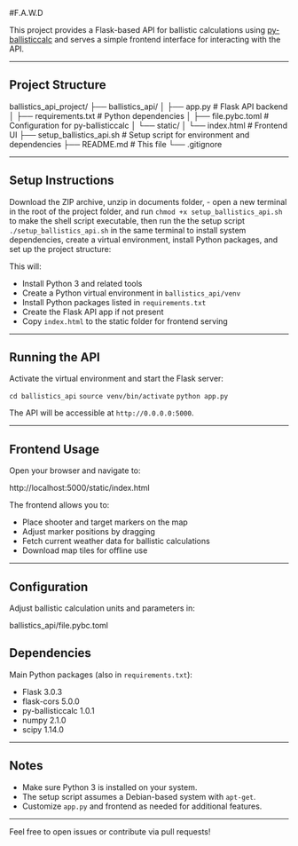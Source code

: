 #F.A.W.D

This project provides a Flask-based API for ballistic calculations using [py-ballisticcalc](https://github.com/username/py-ballisticcalc) and serves a simple frontend interface for interacting with the API.

---

## Project Structure
ballistics_api_project/
├── ballistics_api/
│ ├── app.py # Flask API backend
│ ├── requirements.txt # Python dependencies
│ ├── file.pybc.toml # Configuration for py-ballisticcalc
│ └── static/
│ └── index.html # Frontend UI
├── setup_ballistics_api.sh # Setup script for environment and dependencies
├── README.md # This file
└── .gitignore

---

## Setup Instructions

Download the ZIP archive, unzip in documents folder, - open a new terminal in the root of the project folder, and run  `chmod +x setup_ballistics_api.sh` to make the shell script executable, then run the the setup script  `./setup_ballistics_api.sh` in the same terminal to install system dependencies, create a virtual environment, install Python packages, and set up the project structure:

This will:

- Install Python 3 and related tools
- Create a Python virtual environment in  `ballistics_api/venv` 
- Install Python packages listed in `requirements.txt`
- Create the Flask API app if not present
- Copy `index.html` to the static folder for frontend serving

---

## Running the API

Activate the virtual environment and start the Flask server:

 `cd ballistics_api` 
 `source venv/bin/activate` 
 `python app.py` 

The API will be accessible at `http://0.0.0.0:5000`.

---

## Frontend Usage

Open your browser and navigate to:

http://localhost:5000/static/index.html

The frontend allows you to:

- Place shooter and target markers on the map
- Adjust marker positions by dragging
- Fetch current weather data for ballistic calculations
- Download map tiles for offline use

---

## Configuration

Adjust ballistic calculation units and parameters in:

ballistics_api/file.pybc.toml

## Dependencies

Main Python packages (also in `requirements.txt`):

- Flask 3.0.3
- flask-cors 5.0.0
- py-ballisticcalc 1.0.1
- numpy 2.1.0
- scipy 1.14.0

---

## Notes

- Make sure Python 3 is installed on your system.
- The setup script assumes a Debian-based system with `apt-get`.
- Customize `app.py` and frontend as needed for additional features.

---

Feel free to open issues or contribute via pull requests!

